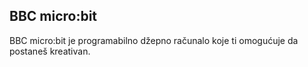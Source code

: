 ## BBC micro:bit

BBC micro:bit je programabilno džepno računalo koje ti omogućuje da postaneš kreativan.
